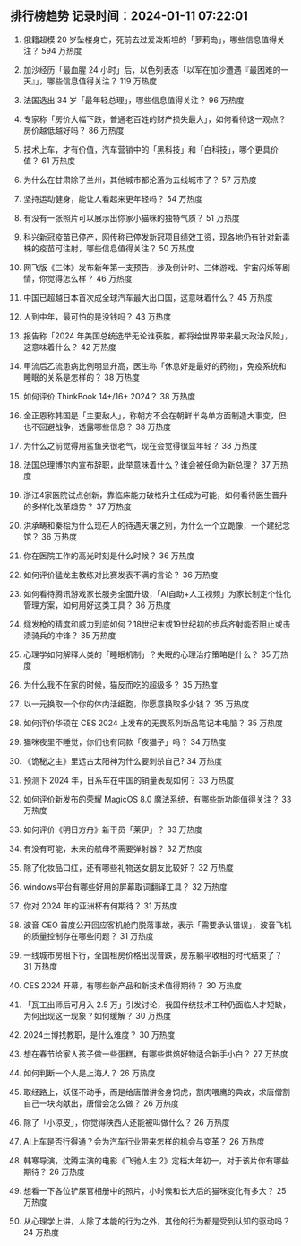 
## 排行榜趋势 记录时间：2024-01-11 07:22:01
  
  1. 俄籍超模 20 岁坠楼身亡，死前去过爱泼斯坦的「萝莉岛」，哪些信息值得关注？ 594 万热度
    
  2. 加沙经历「最血腥 24 小时」后，以色列表态「以军在加沙遭遇『最困难的一天』」，哪些信息值得关注？ 119 万热度
    
  3. 法国选出 34 岁「最年轻总理」，哪些信息值得关注？ 96 万热度
    
  4. 专家称「房价大幅下跌，普通老百姓的财产损失最大」，如何看待这一观点？房价越低越好吗？ 86 万热度
    
  5. 技术上车，才有价值，汽车营销中的「黑科技」和「白科技」，哪个更具价值？ 61 万热度
    
  6. 为什么在甘肃除了兰州，其他城市都沦落为五线城市了？ 57 万热度
    
  7. 坚持运动健身，能让人看起来更年轻吗？ 54 万热度
    
  8. 有没有一张照片可以展示出你家小猫咪的独特气质？ 51 万热度
    
  9. 科兴新冠疫苗已停产，网传称已停发新冠项目绩效工资，现各地仍有针对新毒株的疫苗可注射，哪些信息值得关注？ 50 万热度
    
  10. 网飞版《三体》发布新年第一支预告，涉及倒计时、三体游戏、宇宙闪烁等剧情，你觉得怎么样？ 46 万热度
    
  11. 中国已超越日本首次成全球汽车最大出口国，这意味着什么？ 45 万热度
    
  12. 人到中年，最可怕的是没钱吗？ 43 万热度
    
  13. 报告称「2024 年美国总统选举无论谁获胜，都将给世界带来最大政治风险」，这意味着什么？ 42 万热度
    
  14. 甲流后乙流患病比例明显升高，医生称「休息好是最好的药物」，免疫系统和睡眠的关系是怎样的？ 38 万热度
    
  15. 如何评价 ThinkBook  14+/16+ 2024？ 38 万热度
    
  16. 金正恩称韩国是「主要敌人」，称朝方不会在朝鲜半岛单方面制造大事变，但也不回避战争，透露哪些信息？ 38 万热度
    
  17. 为什么之前觉得用鲨鱼夹很老气，现在会觉得很显年轻？ 38 万热度
    
  18. 法国总理博尔内宣布辞职，此举意味着什么？谁会被任命为新总理？ 37 万热度
    
  19. 浙江4家医院试点创新，靠临床能力破格升主任成为可能，如何看待医生晋升的多样化改革趋势？ 37 万热度
    
  20. 洪承畴和秦桧为什么现在人的待遇天壤之别，为什么一个立跪像，一个建纪念馆？ 36 万热度
    
  21. 你在医院工作的高光时刻是什么时候？ 36 万热度
    
  22. 如何评价猛龙主教练对比赛发表不满的言论？ 36 万热度
    
  23. 如何看待腾讯游戏家长服务全面升级，「AI自助+人工视频」为家长制定个性化管理方案，如何用好这类工具？ 36 万热度
    
  24. 燧发枪的精度和威力到底如何？18世纪末或19世纪初的步兵齐射能否阻止或击溃骑兵的冲锋？ 35 万热度
    
  25. 心理学如何解释人类的「睡眠机制」？失眠的心理治疗策略是什么？ 35 万热度
    
  26. 为什么我不在家的时候，猫反而吃的超级多？ 35 万热度
    
  27. 以一元换取一个你的体内活细胞，你愿意换取多少钱？ 35 万热度
    
  28. 如何评价华硕在 CES 2024 上发布的无畏系列新品笔记本电脑？ 35 万热度
    
  29. 猫咪夜里不睡觉，你们也有同款「夜猫子」吗？ 34 万热度
    
  30. 《诡秘之主》里远古太阳神为什么要刺杀自己? 34 万热度
    
  31. 预测下 2024 年，日系车在中国的销量表现如何？ 33 万热度
    
  32. 如何评价新发布的荣耀 MagicOS 8.0 魔法系统，有哪些新功能值得关注？ 33 万热度
    
  33. 如何评价《明日方舟》新干员「莱伊」？ 33 万热度
    
  34. 有没有可能，未来的航母不需要弹射器？ 32 万热度
    
  35. 除了化妆品口红，还有哪些礼物送女朋友比较好？ 32 万热度
    
  36. windows平台有哪些好用的屏幕取词翻译工具？ 32 万热度
    
  37. 你对 2024 年的亚洲杯有何期待？ 31 万热度
    
  38. 波音 CEO 首度公开回应客机舱门脱落事故，表示「需要承认错误」，波音飞机的质量控制存在哪些问题？ 31 万热度
    
  39. 一线城市房租下行，全国租房价格出现普跌，房东躺平收租的时代结束了？ 31 万热度
    
  40. CES 2024 开幕，有哪些新产品和新技术值得期待？ 30 万热度
    
  41. 「瓦工出师后可月入 2.5 万」引发讨论，我国传统技术工种仍面临人才短缺，为何出现这一现象？如何缓解？ 30 万热度
    
  42. 2024土博找教职，是什么难度？ 30 万热度
    
  43. 想在春节给家人孩子做一些蛋糕，有哪些烘焙好物适合新手小白？ 27 万热度
    
  44. 如何判断一个人是上海人？ 26 万热度
    
  45. 取经路上，妖怪不动手，而是给唐僧讲舍身饲虎，割肉喂鹰的典故，求唐僧割自己一块肉献出，唐僧会怎么做？ 26 万热度
    
  46. 除了「小凉皮」，你觉得陕西人还能被叫做什么？ 26 万热度
    
  47. AI上车是否行得通？会为汽车行业带来怎样的机会与变革？ 26 万热度
    
  48. 韩寒导演，沈腾主演的电影《飞驰人生 2》定档大年初一，对于该片你有哪些期待？ 26 万热度
    
  49. 想看一下各位铲屎官相册中的照片，小时候和长大后的猫咪变化有多大？ 25 万热度
    
  50. 从心理学上讲，人除了本能的行为之外，其他的行为都是受到认知的驱动吗？ 24 万热度
    